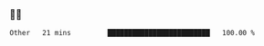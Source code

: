 ### 👨‍💻

<!--START_SECTION:waka-->

```txt
Other   21 mins         █████████████████████████   100.00 %
```

<!--END_SECTION:waka-->
